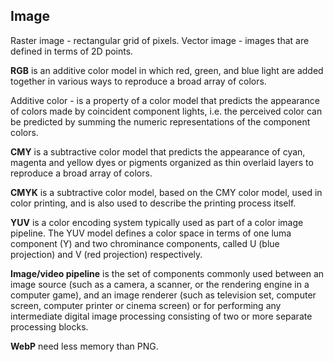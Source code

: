 Image
-

Raster image - rectangular grid of pixels.
Vector image - images that are defined in terms of 2D points.

**RGB** is an additive color model in which red, green, and blue light are added together
in various ways to reproduce a broad array of colors.

Additive color - is a property of a color model that predicts the appearance of colors
made by coincident component lights, i.e. the perceived color can be predicted
by summing the numeric representations of the component colors.

**CMY** is a subtractive color model
that predicts the appearance of cyan, magenta and yellow dyes or pigments
organized as thin overlaid layers to reproduce a broad array of colors.

**CMYK** is a subtractive color model, based on the CMY color model,
used in color printing, and is also used to describe the printing process itself.

**YUV** is a color encoding system typically used as part of a color image pipeline.
The YUV model defines a color space in terms of one luma component (Y)
and two chrominance components, called U (blue projection) and V (red projection) respectively.

**Image/video pipeline** is the set of components commonly used between an image source
(such as a camera, a scanner, or the rendering engine in a computer game),
and an image renderer (such as television set, computer screen, computer printer or cinema screen)
or for performing any intermediate digital image processing
consisting of two or more separate processing blocks.

**WebP** need less memory than PNG.
